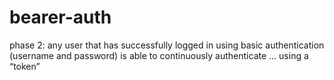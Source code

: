 # bearer-auth
phase 2: any user that has successfully logged in using basic authentication (username and password) is able to continuously authenticate … using a “token”
